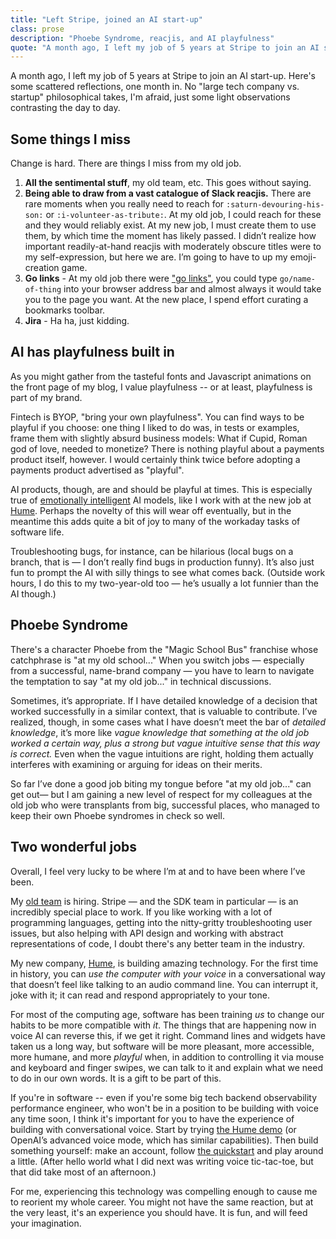 ```yaml
---
title: "Left Stripe, joined an AI start-up"
class: prose
description: "Phoebe Syndrome, reacjis, and AI playfulness"
quote: "A month ago, I left my job of 5 years at Stripe to join an AI start-up."
---
```

A month ago, I left my job of 5 years at Stripe to join an AI start-up. Here's some scattered reflections, one month in. No "large tech company vs. startup" philosophical takes, I'm afraid, just some light observations contrasting the day to day.

## Some things I miss

Change is hard. There are things I miss from my old job.

1. **All the sentimental stuff**, my old team, etc. This goes without saying.
2. **Being able to draw from a vast catalogue of Slack reacjis.** There are rare moments when you really need to reach for `:saturn-devouring-his-son:` or `:i-volunteer-as-tribute:`. At my old job, I could reach for these and they would reliably exist. At my new job, I must create them to use them, by which time the moment has likely passed. I didn’t realize how important readily-at-hand reacjis with moderately obscure titles were to my self-expression, but here we are. I’m going to have to up my emoji-creation game.
3. **Go links** - At my old job there were ["go links"](https://golinks.github.io/golinks/), you could type `go/name-of-thing` into your browser address bar and almost always it would take you to the page you want. At the new place, I spend effort curating a bookmarks toolbar.
4. **Jira** - Ha ha, just kidding.

## AI has playfulness built in

As you might gather from the tasteful fonts and Javascript animations on the front page of my blog, I value playfulness -- or at least, playfulness is part of my brand.

Fintech is BYOP, "bring your own playfulness". You can find ways to be playful if you choose:  one thing I liked to do was, in tests or examples, frame them with slightly absurd business models: What if Cupid, Roman god of love, needed to monetize? There is nothing playful about a payments product itself, however. I would certainly think twice before adopting a payments product advertised as "playful".

AI products, though, are and should be playful at times. This is especially true of [emotionally intelligent](https://www.hume.ai/blog/introducing-evi2) AI models, like I work with at the new job at [Hume](https://www.hume.ai). Perhaps the novelty of this will wear off eventually, but in the meantime this adds quite a bit of joy to many of the workaday tasks of software life.

Troubleshooting bugs, for instance, can be hilarious (local bugs on a branch, that is — I don’t really find bugs in production funny). It’s also just fun to prompt the AI with silly things to see what comes back. (Outside work hours, I do this to my two-year-old too — he’s usually a lot funnier than the AI though.)

## Phoebe Syndrome

There's a character Phoebe from the "Magic School Bus" franchise whose catchphrase is "at my old school..." When you switch jobs — especially from a successful, name-brand company — you have to learn to navigate the temptation to say "at my old job..." in technical discussions.

Sometimes, it’s appropriate. If I have detailed knowledge of a decision that worked successfully in a similar context, that is valuable to contribute. I’ve realized, though, in some cases what I have doesn’t meet the bar of *detailed knowledge*, it’s more like *vague knowledge that something at the old job worked a certain way, plus a strong but vague intuitive sense that this way is correct.* Even when the vague intuitions are right, holding them actually interferes with examining or arguing for ideas on their merits.

So far I’ve done a good job biting my tongue before "at my old job..." can get out— but I am gaining a new level of respect for my colleagues at the old job who were transplants from big, successful places, who managed to keep their own Phoebe syndromes in check so well.

## Two wonderful jobs

Overall, I feel very lucky to be where I’m at and to have been where I’ve been.

My [old team](https://stripe.com/jobs/listing/backend-engineer-developer-sdks-golang-expert/6271978) is hiring. Stripe — and the SDK team in particular — is an incredibly special place to work. If you like working with a lot of programming languages, getting into the nitty-gritty troubleshooting user issues, but also helping with API design and working with abstract representations of code, I doubt there's any better team in the industry.

My new company, [Hume](https://hume.ai), is building amazing technology. For the first time in history, you can *use the computer with your voice* in a conversational way that doesn’t feel like talking to an audio command line. You can interrupt it, joke with it; it can read and respond appropriately to your tone.

For most of the computing age, software has been training *us* to change our habits to be more compatible with *it*. The things that are happening now in voice AI can reverse this, if we get it right. Command lines and widgets have taken us a long way, but software will be more pleasant, more accessible, more humane, and more *playful* when, in addition to controlling it via mouse and keyboard and finger swipes, we can talk to it and explain what we need to do in our own words. It is a gift to be part of this.

If you're in software -- even if you're some big tech backend observability performance engineer, who won't be in a position to be building with voice any time soon, I think it's important for you to have the experience of building with conversational voice. Start by trying [the Hume demo](https://app.hume.ai/talk) (or OpenAI’s advanced voice mode, which has similar capabilities). Then build something yourself: make an account, follow [the quickstart](https://dev.hume.ai/docs/empathic-voice-interface-evi/quickstart/typescript) and play around a little. (After hello world what I did next was writing voice tic-tac-toe, but that did take most of an afternoon.)

For me, experiencing this technology was compelling enough to cause me to reorient my whole career. You might not have the same reaction, but at the very least, it's an experience you should have. It is fun, and will feed your imagination.
